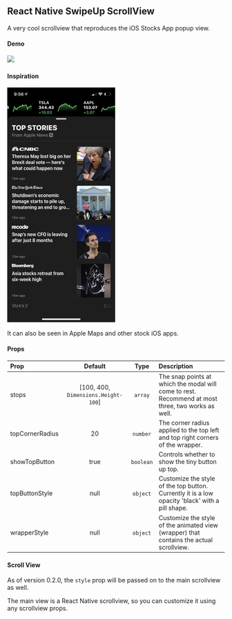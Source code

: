 ## React Native SwipeUp ScrollView

A very cool scrollview that reproduces the iOS Stocks App popup view.

#### Demo

<img src="./doc/demo.gif" />

#### Inspiration

<img src="./doc/stocks-app-screenshot.jpeg" width="250" alt="iOS Stocks App" />

It can also be seen in Apple Maps and other stock iOS apps.

#### Props

| Prop            |               Default               |   Type    | Description                                                                                       |
| :-------------- | :---------------------------------: | :-------: | :------------------------------------------------------------------------------------------------ |
| stops           | [100, 400, `Dimensions.Height-100`] |  `array`  | The snap points at which the modal will come to rest. Recommend at most three, two works as well. |
| topCornerRadius |                 20                  | `number`  | The corner radius applied to the top left and top right corners of the wrapper.                   |
| showTopButton   |                true                 | `boolean` | Controls whether to show the tiny button up top.                                                  |
| topButtonStyle  |                null                 | `object`  | Customize the style of the top button. Currently it is a low opacity 'black' with a pill shape.   |
| wrapperStyle    |                null                 | `object`  | Customize the style of the animated view (wrapper) that contains the actual scrollview.           |

#### Scroll View

As of version 0.2.0, the `style` prop will be passed on to the main scrollview as well.

The main view is a React Native scrollview, so you can customize it using any scrollview props.
